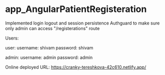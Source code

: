 # app_AngularPatientRegisteration

Implemented login logout and session persistence
Authguard to make sure only admin can access "/registerations" route

Users:

user:
username: shivam
password: shivam

admin:
username: admin
password: admin

Online deployed URL:
https://cranky-tereshkova-42c610.netlify.app/
